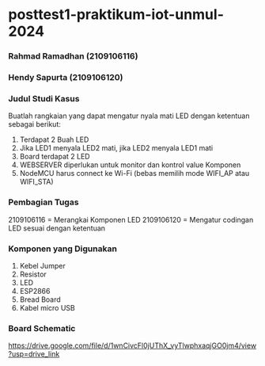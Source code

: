 # posttest1-praktikum-iot-unmul-2024

### Rahmad Ramadhan (2109106116)
### Hendy Sapurta   (2109106120)

### Judul Studi Kasus 
Buatlah rangkaian yang dapat mengatur nyala mati LED dengan ketentuan sebagai berikut:
1. Terdapat 2 Buah LED
2. Jika LED1 menyala LED2 mati, jika LED2 menyala LED1 mati
3. Board terdapat 2 LED
4. WEBSERVER diperlukan untuk monitor dan kontrol value Komponen
5. NodeMCU harus connect ke Wi-Fi (bebas memilih mode WIFI_AP atau WIFI_STA)

### Pembagian Tugas
2109106116 = Merangkai Komponen LED 
2109106120 = Mengatur codingan LED sesuai dengan ketentuan 

### Komponen yang Digunakan
1. Kebel Jumper
2. Resistor
3. LED
4. ESP2866
5. Bread Board
6. Kabel micro USB

### Board Schematic
[](https://drive.google.com/file/d/1wnCivcFl0jUThX_vyTlwphxaqjGO0jm4/view?usp=drive_link)https://drive.google.com/file/d/1wnCivcFl0jUThX_vyTlwphxaqjGO0jm4/view?usp=drive_link
